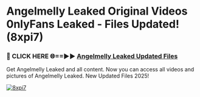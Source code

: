 # Angelmelly Leaked Original Videos 0nlyFans Leaked - Files Updated! (8xpi7)

<h3>🔴 CLICK HERE 🌐==►► <a href="https://tinyurl.com/ehrbuxhb" rel="nofollow">Angelmelly Leaked Updated Files</a></h3>

Get Angelmelly Leaked and all content. Now you can access all videos and pictures of Angelmelly Leaked. New Updated Files 2025!

[![8xpi7](https://i.imgur.com/lVYEuWS.gif)](https://tinyurl.com/ehrbuxhb)

